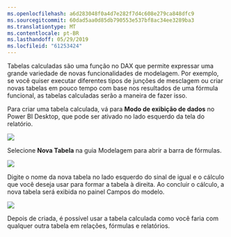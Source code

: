 ```yaml
---
ms.openlocfilehash: a6d283048f0a4d7e282f7d4c608e279ca848dfc9
ms.sourcegitcommit: 60dad5aa0d85db790553e537bf8ac34ee3289ba3
ms.translationtype: MT
ms.contentlocale: pt-BR
ms.lasthandoff: 05/29/2019
ms.locfileid: "61253424"
---
```

Tabelas calculadas são uma função no DAX que permite expressar uma grande variedade de novas funcionalidades de modelagem. Por exemplo, se você quiser executar diferentes tipos de junções de mesclagem ou criar novas tabelas em pouco tempo com base nos resultados de uma fórmula funcional, as tabelas calculadas serão a maneira de fazer isso.

Para criar uma tabela calculada, vá para **Modo de exibição de dados** no Power BI Desktop, que pode ser ativado no lado esquerdo da tela do relatório.

![](media/2-6-create-calculated-tables/2-6_1.png)

Selecione **Nova Tabela** na guia Modelagem para abrir a barra de fórmulas.

![](media/2-6-create-calculated-tables/2-6_1b.png)

Digite o nome da nova tabela no lado esquerdo do sinal de igual e o cálculo que você deseja usar para formar a tabela à direita. Ao concluir o cálculo, a nova tabela será exibida no painel Campos do modelo.

![](media/2-6-create-calculated-tables/2-6_2.png)

Depois de criada, é possível usar a tabela calculada como você faria com qualquer outra tabela em relações, fórmulas e relatórios.

